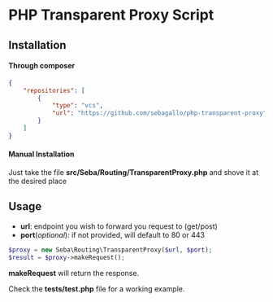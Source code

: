 ﻿# PHP Transparent Proxy Script

## Installation

#### Through composer

```json
{
    "repositories": [
        {
            "type": "vcs",
            "url": "https://github.com/sebagallo/php-transparent-proxy"
        }
    ]
}

```

#### Manual Installation

Just take the file **src/Seba/Routing/TransparentProxy.php** and shove it at the desired place

## Usage

* **url**: endpoint you wish to forward you request to (get/post)
* **port**(_optional_): if not provided, will default to 80 or 443

```php
$proxy = new Seba\Routing\TransparentProxy($url, $port);
$result = $proxy->makeRequest();
```

**makeRequest** will return the response.

Check the **tests/test.php** file for a working example.
